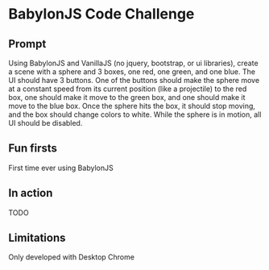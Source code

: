 # BabylonJS Code Challenge

## Prompt

Using BabylonJS and VanillaJS (no jquery, bootstrap, or ui libraries), create a scene with a sphere and 3 boxes, one red, one green, and one blue. The UI should have 3 buttons. One of the buttons should make the sphere move at a constant speed from its current position (like a projectile) to the red box, one should make it move to the green box, and one should make it move to the blue box. Once the sphere hits the box, it should stop moving, and the box should change colors to white. While the sphere is in motion, all UI should be disabled.

## Fun firsts

First time ever using BabylonJS

## In action

TODO

## Limitations

Only developed with Desktop Chrome



